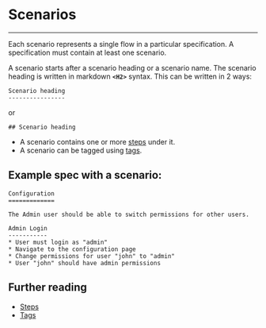# Scenarios
-------
Each scenario represents a single flow in a particular specification. A specification must contain at least one scenario.

A scenario starts after a scenario heading or a scenario name. The scenario heading is written in markdown **`<H2>`** syntax. This can be written in 2 ways:

```
Scenario heading
----------------
```

or


```
## Scenario heading
```

* A scenario contains one or more [steps](steps.md) under it.
* A scenario can be tagged using [tags](tags.md).

## Example spec with a scenario:

```
Configuration
=============

The Admin user should be able to switch permissions for other users.

Admin Login
-----------
* User must login as "admin"
* Navigate to the configuration page
* Change permissions for user "john" to "admin"
* User "john" should have admin permissions
```

## Further reading
* [Steps](steps.md)
* [Tags](tags.md)
